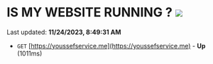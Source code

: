 # IS MY WEBSITE RUNNING ? [![](https://img.shields.io/static/v1?label=Sponsor&message=%E2%9D%A4&logo=GitHub&color=%23fe8e86)](https://github.com/sponsors/<username>)

Last updated: **11/24/2023, 8:49:31 AM**

- `GET` [https://youssefservice.me](https://youssefservice.me) - **Up** (1011ms)
